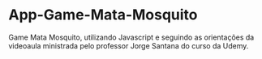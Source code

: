 # App-Game-Mata-Mosquito
 Game Mata Mosquito, utilizando Javascript e seguindo as orientações da videoaula ministrada pelo professor Jorge Santana do curso da Udemy.

